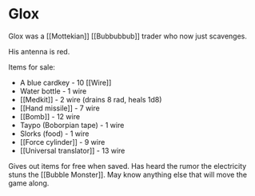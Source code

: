 # Glox

Glox was a [[Mottekian]] [[Bubbubbub]] trader who now just scavenges.


His antenna is red.

Items for sale:

- A blue cardkey - 10 [[Wire]]
- Water bottle - 1 wire
- [[Medkit]] - 2 wire (drains 8 rad, heals 1d8)
- [[Hand missile]] - 7 wire
- [[Bomb]] - 12 wire
- Taypo (Boborpian tape) - 1 wire
- Slorks (food) - 1 wire
- [[Force cylinder]] - 9 wire
- [[Universal translator]] - 13 wire

Gives out items for free when saved.
Has heard the rumor the electricity stuns the [[Bubble Monster]].
May know anything else that will move the game along.